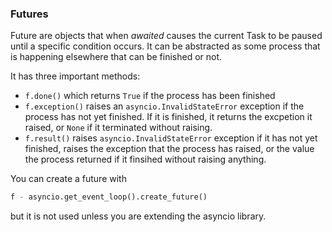 ### Futures

Future are objects that when *awaited* causes the current Task to be paused until a specific condition occurs. It can be abstracted as some process that is happening elsewhere that can be finished or not. 

It has three important methods:
- `f.done()` which returns `True` if the process has been finished
- `f.exception()` raises an `asyncio.InvalidStateError` exception if the process has not yet finished. If it is finished, it returns the excpetion it raised, or `None` if it terminated without raising.
- `f.result()` raises `asyncio.InvalidStateError` exception if it has not yet finished, raises the exception that the process has raised, or the value the process returned if it finsihed without raising anything.


You can create a future with 
```python
f - asyncio.get_event_loop().create_future()
```
but it is not used unless you are extending the asyncio library.